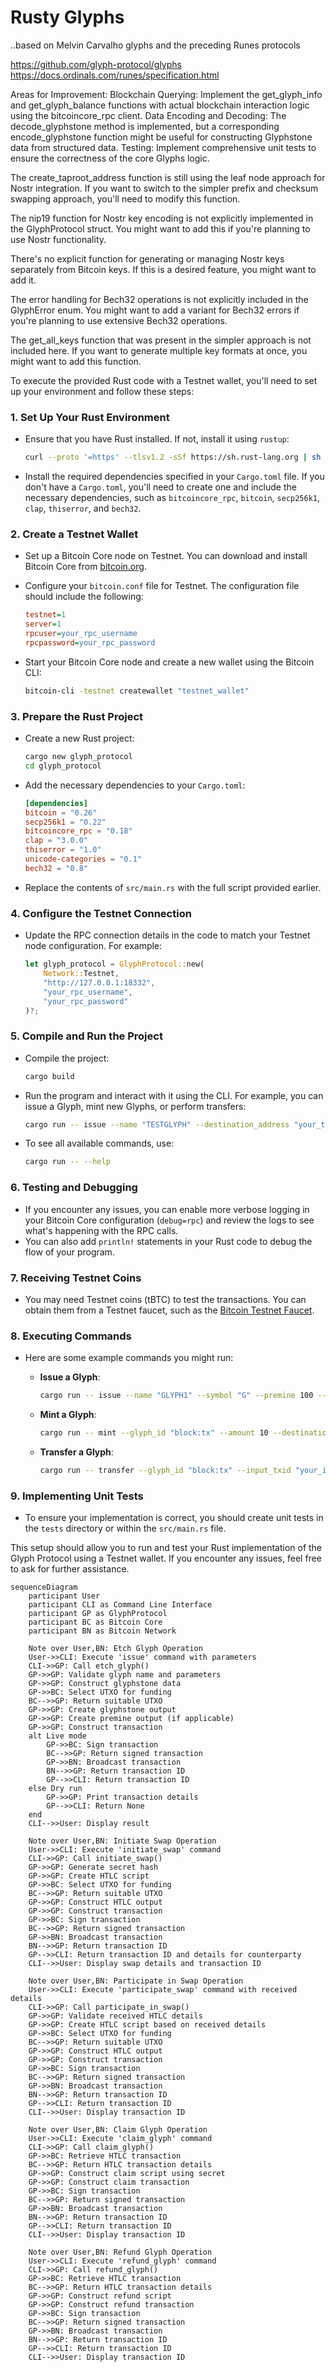 # Rusty Glyphs

..based on Melvin Carvalho glyphs and the preceding Runes protocols

https://github.com/glyph-protocol/glyphs
https://docs.ordinals.com/runes/specification.html


Areas for Improvement:
Blockchain Querying: Implement the get_glyph_info and get_glyph_balance functions with actual blockchain interaction logic using the bitcoincore_rpc client.
Data Encoding and Decoding: The decode_glyphstone method is implemented, but a corresponding encode_glyphstone function might be useful for constructing Glyphstone data from structured data.
Testing: Implement comprehensive unit tests to ensure the correctness of the core Glyphs logic.


The create_taproot_address function is still using the leaf node approach for Nostr integration. If you want to switch to the simpler prefix and checksum swapping approach, you'll need to modify this function.

The nip19 function for Nostr key encoding is not explicitly implemented in the GlyphProtocol struct. You might want to add this if you're planning to use Nostr functionality.

There's no explicit function for generating or managing Nostr keys separately from Bitcoin keys. If this is a desired feature, you might want to add it.

The error handling for Bech32 operations is not explicitly included in the GlyphError enum. You might want to add a variant for Bech32 errors if you're planning to use extensive Bech32 operations.

The get_all_keys function that was present in the simpler approach is not included here. If you want to generate multiple key formats at once, you might want to add this function.

To execute the provided Rust code with a Testnet wallet, you'll need to set up your environment and follow these steps:

### 1. **Set Up Your Rust Environment**
   - Ensure that you have Rust installed. If not, install it using `rustup`:

     ```sh
     curl --proto '=https' --tlsv1.2 -sSf https://sh.rust-lang.org | sh
     ```

   - Install the required dependencies specified in your `Cargo.toml` file. If you don't have a `Cargo.toml`, you'll need to create one and include the necessary dependencies, such as `bitcoincore_rpc`, `bitcoin`, `secp256k1`, `clap`, `thiserror`, and `bech32`.

### 2. **Create a Testnet Wallet**
   - Set up a Bitcoin Core node on Testnet. You can download and install Bitcoin Core from [bitcoin.org](https://bitcoin.org/en/download).
   - Configure your `bitcoin.conf` file for Testnet. The configuration file should include the following:

     ```ini
     testnet=1
     server=1
     rpcuser=your_rpc_username
     rpcpassword=your_rpc_password
     ```

   - Start your Bitcoin Core node and create a new wallet using the Bitcoin CLI:

     ```sh
     bitcoin-cli -testnet createwallet "testnet_wallet"
     ```

### 3. **Prepare the Rust Project**
   - Create a new Rust project:

     ```sh
     cargo new glyph_protocol
     cd glyph_protocol
     ```

   - Add the necessary dependencies to your `Cargo.toml`:

     ```toml
     [dependencies]
     bitcoin = "0.26"
     secp256k1 = "0.22"
     bitcoincore_rpc = "0.18"
     clap = "3.0.0"
     thiserror = "1.0"
     unicode-categories = "0.1"
     bech32 = "0.8"
     ```

   - Replace the contents of `src/main.rs` with the full script provided earlier.

### 4. **Configure the Testnet Connection**
   - Update the RPC connection details in the code to match your Testnet node configuration. For example:

     ```rust
     let glyph_protocol = GlyphProtocol::new(
         Network::Testnet, 
         "http://127.0.0.1:18332", 
         "your_rpc_username", 
         "your_rpc_password"
     )?;
     ```

### 5. **Compile and Run the Project**
   - Compile the project:

     ```sh
     cargo build
     ```

   - Run the program and interact with it using the CLI. For example, you can issue a Glyph, mint new Glyphs, or perform transfers:

     ```sh
     cargo run -- issue --name "TESTGLYPH" --destination_address "your_testnet_address"
     ```

   - To see all available commands, use:

     ```sh
     cargo run -- --help
     ```

### 6. **Testing and Debugging**
   - If you encounter any issues, you can enable more verbose logging in your Bitcoin Core configuration (`debug=rpc`) and review the logs to see what's happening with the RPC calls.
   - You can also add `println!` statements in your Rust code to debug the flow of your program.

### 7. **Receiving Testnet Coins**
   - You may need Testnet coins (tBTC) to test the transactions. You can obtain them from a Testnet faucet, such as the [Bitcoin Testnet Faucet](https://testnet-faucet.com/btc-testnet/).

### 8. **Executing Commands**
   - Here are some example commands you might run:

     - **Issue a Glyph**:

       ```sh
       cargo run -- issue --name "GLYPH1" --symbol "G" --premine 100 --destination_address "your_testnet_address"
       ```

     - **Mint a Glyph**:

       ```sh
       cargo run -- mint --glyph_id "block:tx" --amount 10 --destination_address "your_testnet_address"
       ```

     - **Transfer a Glyph**:

       ```sh
       cargo run -- transfer --glyph_id "block:tx" --input_txid "your_input_txid" --input_vout 0 --amount 10 --destination_address "recipient_testnet_address"
       ```

### 9. **Implementing Unit Tests**
   - To ensure your implementation is correct, you should create unit tests in the `tests` directory or within the `src/main.rs` file.

This setup should allow you to run and test your Rust implementation of the Glyph Protocol using a Testnet wallet. If you encounter any issues, feel free to ask for further assistance.

```mermaid
sequenceDiagram
    participant User
    participant CLI as Command Line Interface
    participant GP as GlyphProtocol
    participant BC as Bitcoin Core
    participant BN as Bitcoin Network

    Note over User,BN: Etch Glyph Operation
    User->>CLI: Execute 'issue' command with parameters
    CLI->>GP: Call etch_glyph()
    GP->>GP: Validate glyph name and parameters
    GP->>GP: Construct glyphstone data
    GP->>BC: Select UTXO for funding
    BC-->>GP: Return suitable UTXO
    GP->>GP: Create glyphstone output
    GP->>GP: Create premine output (if applicable)
    GP->>GP: Construct transaction
    alt Live mode
        GP->>BC: Sign transaction
        BC-->>GP: Return signed transaction
        GP->>BN: Broadcast transaction
        BN-->>GP: Return transaction ID
        GP-->>CLI: Return transaction ID
    else Dry run
        GP->>GP: Print transaction details
        GP-->>CLI: Return None
    end
    CLI-->>User: Display result

    Note over User,BN: Initiate Swap Operation
    User->>CLI: Execute 'initiate_swap' command
    CLI->>GP: Call initiate_swap()
    GP->>GP: Generate secret hash
    GP->>GP: Create HTLC script
    GP->>BC: Select UTXO for funding
    BC-->>GP: Return suitable UTXO
    GP->>GP: Construct HTLC output
    GP->>GP: Construct transaction
    GP->>BC: Sign transaction
    BC-->>GP: Return signed transaction
    GP->>BN: Broadcast transaction
    BN-->>GP: Return transaction ID
    GP-->>CLI: Return transaction ID and details for counterparty
    CLI-->>User: Display swap details and transaction ID

    Note over User,BN: Participate in Swap Operation
    User->>CLI: Execute 'participate_swap' command with received details
    CLI->>GP: Call participate_in_swap()
    GP->>GP: Validate received HTLC details
    GP->>GP: Create HTLC script based on received details
    GP->>BC: Select UTXO for funding
    BC-->>GP: Return suitable UTXO
    GP->>GP: Construct HTLC output
    GP->>GP: Construct transaction
    GP->>BC: Sign transaction
    BC-->>GP: Return signed transaction
    GP->>BN: Broadcast transaction
    BN-->>GP: Return transaction ID
    GP-->>CLI: Return transaction ID
    CLI-->>User: Display transaction ID

    Note over User,BN: Claim Glyph Operation
    User->>CLI: Execute 'claim_glyph' command
    CLI->>GP: Call claim_glyph()
    GP->>BC: Retrieve HTLC transaction
    BC-->>GP: Return HTLC transaction details
    GP->>GP: Construct claim script using secret
    GP->>GP: Construct claim transaction
    GP->>BC: Sign transaction
    BC-->>GP: Return signed transaction
    GP->>BN: Broadcast transaction
    BN-->>GP: Return transaction ID
    GP-->>CLI: Return transaction ID
    CLI-->>User: Display transaction ID

    Note over User,BN: Refund Glyph Operation
    User->>CLI: Execute 'refund_glyph' command
    CLI->>GP: Call refund_glyph()
    GP->>BC: Retrieve HTLC transaction
    BC-->>GP: Return HTLC transaction details
    GP->>GP: Construct refund script
    GP->>GP: Construct refund transaction
    GP->>BC: Sign transaction
    BC-->>GP: Return signed transaction
    GP->>BN: Broadcast transaction
    BN-->>GP: Return transaction ID
    GP-->>CLI: Return transaction ID
    CLI-->>User: Display transaction ID

```

